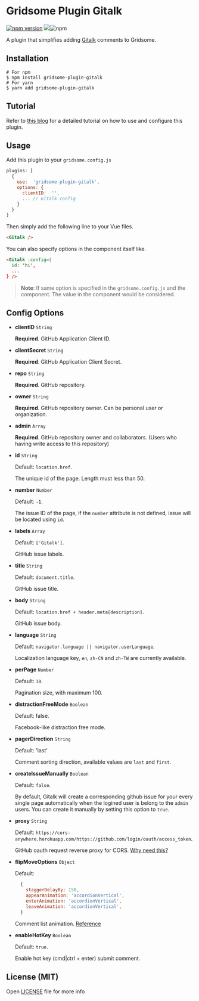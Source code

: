 
# Gridsome Plugin Gitalk
<a href="https://npmjs.com/package/gridsome-plugin-gitalk"><img src="https://badge.fury.io/js/gridsome-plugin-gitalk.svg" alt="npm version"></a> <img src="https://badgen.net/github/license/nishantwrp/gridsome-plugin-gitalk"><img alt="npm" src="https://img.shields.io/npm/dt/gridsome-plugin-gitalk">

A plugin that simplifies adding [Gitalk](https://github.com/gitalk/gitalk) comments to Gridsome.


## Installation

```
# For npm
$ npm install gridsome-plugin-gitalk
# For yarn
$ yarn add gridsome-plugin-gitalk
```

## Tutorial
Refer to [this blog](https://www.nishantwrp.com/posts/add-github-based-comments-on-your-gridsome-blog/) for a detailed tutorial on how to use and configure this plugin.

## Usage

Add this plugin to your  `gridsome.config.js`

```js
plugins: [
  {
    use:  'gridsome-plugin-gitalk',
    options: {
      clientID:  '',
      ... // Gitalk config
    }
  }
]
```
Then simply add the following line to your Vue files.
```html
<Gitalk />
```
You can also specify options in the component itself like.
```html
<Gitalk :config={
  id: 'hi',
  ...
} />
```
> **Note**: If same option is specified in the `gridsome.config.js` and the component. The value in the component would be considered.

## Config Options

- **clientID** `String`

  **Required**. GitHub Application Client ID.

- **clientSecret** `String`

  **Required**. GitHub Application Client Secret.

- **repo** `String`

  **Required**. GitHub repository.

- **owner** `String`

  **Required**. GitHub repository owner. Can be personal user or organization.

- **admin** `Array`

  **Required**. GitHub repository owner and collaborators. (Users who having write access to this repository)

- **id** `String`

  Default: `location.href`.

  The unique id of the page. Length must less than 50.

- **number** `Number`

  Default: `-1`.

  The issue ID of the page, if the `number` attribute is not defined, issue will be located using `id`.

- **labels** `Array`

  Default: `['Gitalk']`.

  GitHub issue labels.

- **title** `String`

  Default: `document.title`.

  GitHub issue title.

- **body** `String`

  Default: `location.href + header.meta[description]`.

  GitHub issue body.

- **language** `String`

  Default: `navigator.language || navigator.userLanguage`.

  Localization language key, `en`, `zh-CN` and `zh-TW` are currently available.

- **perPage** `Number`

  Default: `10`.

  Pagination size, with maximum 100.

- **distractionFreeMode** `Boolean`

  Default: false.

  Facebook-like distraction free mode.

- **pagerDirection** `String`

  Default: 'last'

  Comment sorting direction, available values are `last` and `first`.

- **createIssueManually** `Boolean`

  Default: `false`.

  By default, Gitalk will create a corresponding github issue for your every single page automatically when the logined user is belong to the `admin` users. You can create it manually by setting this option to `true`.

- **proxy** `String`

  Default: `https://cors-anywhere.herokuapp.com/https://github.com/login/oauth/access_token`.

  GitHub oauth request reverse proxy for CORS. [Why need this?](https://github.com/isaacs/github/issues/330)

- **flipMoveOptions** `Object`

  Default:
  ```js
    {
      staggerDelayBy: 150,
      appearAnimation: 'accordionVertical',
      enterAnimation: 'accordionVertical',
      leaveAnimation: 'accordionVertical',
    }
  ```

  Comment list animation. [Reference](https://github.com/joshwcomeau/react-flip-move/blob/master/documentation/enter_leave_animations.md)

- **enableHotKey** `Boolean`

  Default: `true`.

  Enable hot key (cmd|ctrl + enter) submit comment.


## License (MIT)

Open [LICENSE](./LICENSE) file for more info

